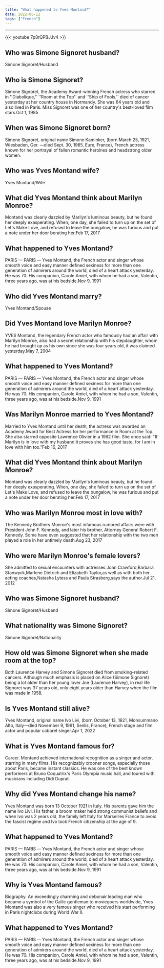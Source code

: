 ```yaml
---
title: "What happened to Yves Montand?"
date: 2022-06-12
tags: ["French"]
---
```


---
{{< youtube 7p8rQPBJJv4 >}}
## Who was Simone Signoret husband?
Simone Signoret/Husband

## Who is Simone Signoret?
Simone Signoret, the Academy Award-winning French actress who starred in ''Diabolique,'' ''Room at the Top'' and ''Ship of Fools,'' died of cancer yesterday at her country house in Normandy. She was 64 years old and also lived in Paris. Miss Signoret was one of her country's best-loved film stars.Oct 1, 1985

## When was Simone Signoret born?
Simone Signoret, original name Simone Kaminker, (born March 25, 1921, Wiesbaden, Ger. —died Sept. 30, 1985, Eure, France), French actress known for her portrayal of fallen romantic heroines and headstrong older women.

## Who was Yves Montand wife?
Yves Montand/Wife

## What did Yves Montand think about Marilyn Monroe?
Montand was clearly dazzled by Marilyn's luminous beauty, but he found her deeply exasperating. When, one day, she failed to turn up on the set of Let's Make Love, and refused to leave the bungalow, he was furious and put a note under her door berating her.Feb 17, 2017

## What happened to Yves Montand?
PARIS — PARIS -- Yves Montand, the French actor and singer whose smooth voice and easy manner defined sexiness for more than one generation of admirers around the world, died of a heart attack yesterday. He was 70. His companion, Carole Amiel, with whom he had a son, Valentin, three years ago, was at his bedside.Nov 9, 1991

## Who did Yves Montand marry?
Yves Montand/Spouse

## Did Yves Montand love Marilyn Monroe?
YVES Montand, the legendary French actor who famously had an affair with Marilyn Monroe, also had a secret relationship with his stepdaughter, whom he had brought up as his own since she was four years old, it was claimed yesterday.May 7, 2004

## What happened to Yves Montand?
PARIS — PARIS -- Yves Montand, the French actor and singer whose smooth voice and easy manner defined sexiness for more than one generation of admirers around the world, died of a heart attack yesterday. He was 70. His companion, Carole Amiel, with whom he had a son, Valentin, three years ago, was at his bedside.Nov 9, 1991

## Was Marilyn Monroe married to Yves Montand?
Married to Yves Montand until her death, the actress was awarded an Academy Award for Best Actress for her performance in Room at the Top. She also starred opposite Lawrence Olivier in a 1962 film. She once said: "If Marilyn is in love with my husband it proves she has good taste, for I am in love with him too.”Feb 16, 2017

## What did Yves Montand think about Marilyn Monroe?
Montand was clearly dazzled by Marilyn's luminous beauty, but he found her deeply exasperating. When, one day, she failed to turn up on the set of Let's Make Love, and refused to leave the bungalow, he was furious and put a note under her door berating her.Feb 17, 2017

## Who was Marilyn Monroe most in love with?
The Kennedy Brothers Monroe's most infamous rumored affairs were with President John F. Kennedy, and later his brother, Attorney General Robert F. Kennedy. Some have even suggested that her relationship with the two men played a role in her untimely death.Aug 23, 2017

## Who were Marilyn Monroe's female lovers?
She admitted to sexual encounters with actresses Joan Crawford,Barbara Stanwyck,Marlene Dietrich and Elizabeth Taylor,as well as with both her acting coaches,Natasha Lytess and Paula Strasberg,says the author.Jul 21, 2012

## Who was Simone Signoret husband?
Simone Signoret/Husband

## What nationality was Simone Signoret?
Simone Signoret/Nationality

## How old was Simone Signoret when she made room at the top?
Both Laurence Harvey and Simone Signoret died from smoking-related cancers. Although much emphasis is placed on Alice (Simone Signoret) being a lot older than her young lover Joe (Laurence Harvey), in real life Signoret was 37 years old, only eight years older than Harvey when the film was made in 1958.

## Is Yves Montand still alive?
Yves Montand, original name Ivo Livi, (born October 13, 1921, Monsummano Alto, Italy—died November 9, 1991, Senlis, France), French stage and film actor and popular cabaret singer.Apr 1, 2022

## What is Yves Montand famous for?
Career. Montand achieved international recognition as a singer and actor, starring in many films. His recognizably crooner songs, especially those about Paris, became instant classics. He was one of the best known performers at Bruno Coquatrix's Paris Olympia music hall, and toured with musicians including Didi Duprat.

## Why did Yves Montand change his name?
Yves Montand was born 13 October 1921 in Italy. His parents gave him the name Ivo Livi. His father, a broom maker held strong communist beliefs and when Ivo was 2 years old, the family left Italy for Marseilles France to avoid the fascist regime and Ivo took French citizenship at the age of 9.

## What happened to Yves Montand?
PARIS — PARIS -- Yves Montand, the French actor and singer whose smooth voice and easy manner defined sexiness for more than one generation of admirers around the world, died of a heart attack yesterday. He was 70. His companion, Carole Amiel, with whom he had a son, Valentin, three years ago, was at his bedside.Nov 9, 1991

## Why is Yves Montand famous?
Biography. An exceedingly charming and debonair leading man who became a symbol of the Gallic gentleman to moviegoers worldwide, Yves Montand was also a very famous singer who received his start performing in Paris nightclubs during World War II.

## What happened to Yves Montand?
PARIS — PARIS -- Yves Montand, the French actor and singer whose smooth voice and easy manner defined sexiness for more than one generation of admirers around the world, died of a heart attack yesterday. He was 70. His companion, Carole Amiel, with whom he had a son, Valentin, three years ago, was at his bedside.Nov 9, 1991

